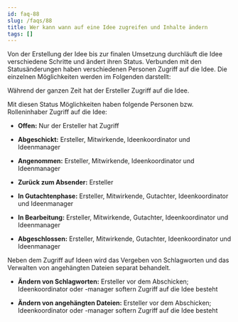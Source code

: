 ```yaml
---
id: faq-88
slug: /faqs/88
title: Wer kann wann auf eine Idee zugreifen und Inhalte ändern
tags: []
---
```

Von der Erstellung der Idee bis zur finalen Umsetzung durchläuft die Idee verschiedene Schritte und ändert ihren Status. Verbunden mit den Statusänderungen haben verschiedenen Personen Zugriff auf die Idee. Die einzelnen Möglichkeiten werden im Folgenden darstellt:

Während der ganzen Zeit hat der Ersteller Zugriff auf die Idee.

Mit diesen Status Möglichkeiten haben folgende Personen bzw. Rolleninhaber Zugriff auf die Idee:

*   **Offen:** Nur der Ersteller hat Zugriff

*   **Abgeschickt:** Ersteller, Mitwirkende, Ideenkoordinator und Ideenmanager

*   **Angenommen:** Ersteller, Mitwirkende, Ideenkoordinator und Ideenmanager

*   **Zurück zum Absender:** Ersteller

*   **In Gutachtenphase:** Ersteller, Mitwirkende, Gutachter, Ideenkoordinator und Ideenmanager

*   **In Bearbeitung:** Ersteller, Mitwirkende, Gutachter, Ideenkoordinator und Ideenmanager

*   **Abgeschlossen:** Ersteller, Mitwirkende, Gutachter, Ideenkoordinator und Ideenmanager

Neben dem Zugriff auf Ideen wird das Vergeben von Schlagworten und das Verwalten von angehängten Dateien separat behandelt.

*   **Ändern von Schlagworten:** Ersteller vor dem Abschicken; Ideenkoordinator oder -manager softern Zugriff auf die Idee besteht

*   **Ändern von angehängten Dateien:** Ersteller vor dem Abschicken; Ideenkoordinator oder -manager softern Zugriff auf die Idee besteht